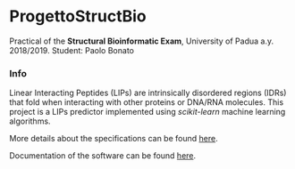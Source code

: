 # ProgettoStructBio
Practical of the **Structural Bioinformatic Exam**, University of Padua a.y. 2018/2019.
Student: Paolo Bonato

### Info
Linear Interacting Peptides (LIPs) are intrinsically disordered regions (IDRs) that fold when interacting with other proteins or DNA/RNA molecules.
This project is a LIPs predictor implemented using *scikit-learn* machine learning algorithms.

More details about the specifications can be found [here](https://github.com/pbonato3/ProgettoStructBio/SB_project_specifications.pdf).

Documentation of the software can be found [here](https://github.com/pbonato3/ProgettoStructBio/DOCS.md).